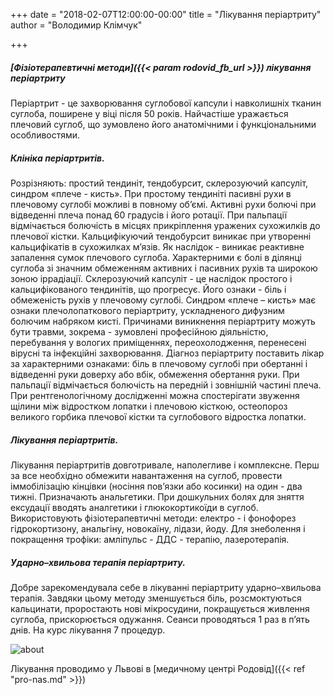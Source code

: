 +++
date = "2018-02-07T12:00:00-00:00"
title = "Лікування періартриту"
author = "Володимир Клімчук"

+++

##### [Фізіотерапевтичні методи]({{< param   rodovid_fb_url >}}) лікування періартриту

Періартрит - це захворювання суглобової капсули і навколишніх тканин суглоба, поширене у віці після 50 років. Найчастіше уражається плечовий суглоб, що зумовлено його анатомічними і функціональними особливостями.

##### Клініка періартритів.
 
Розрізняють: простий тендиніт, тендобурсит, склерозуючий капсуліт, синдром «плече - кисть». При простому тендиніті пасивні рухи в плечовому суглобі можливі в повному об’ємі. Активні рухи болючі при відведенні плеча понад 60 градусів і його ротації. При пальпації відмічається болючість в місцях прикріплення уражених сухожилків до плечової кістки. Кальцифікуючий тендобурсит виникає при утворенні кальцифікатів в сухожилках м’язів. Як наслідок - виникає реактивне запалення сумок плечового суглоба. Характерними є болі в ділянці суглоба зі значним обмеженням активних і пасивних рухів та широкою зоною іррадіації. Склерозуючий капсуліт - це наслідок простого і кальцифікованого тендинітів, що прогресує. Його ознаки - біль і обмеженість рухів у плечовому суглобі. Синдром «плече – кисть» має ознаки плечолопаткового періартриту, ускладненого дифузним болючим набряком кисті. Причинами виникнення періартриту можуть бути травми, зокрема - зумовлені професійною діяльністю, перебування у вологих приміщеннях, переохолодження, перенесені вірусні та інфекційні захворювання. Діагноз періартриту поставить лікар за характерними ознаками: біль в плечовому суглобі при обертанні і відведенні руки доверху або вбік, обмеження обертання руки. При пальпації відмічається болючість на передній і зовнішній частині плеча. При рентгенологічному дослідженні можна спостерігати звуження щілини між відростком лопатки і плечовою кісткою, остеопороз великого горбика плечової кістки та суглобового відростка лопатки.

##### Лікування періартритів.

Лікування періартритів довготривале, наполегливе і комплексне. Перш за все необхідно обмежити навантаження на суглоб, провести іммобілізацію кінцівки (носіння пов’язки або косинки) на один - два тижні. Призначають анальгетики. При дошкульних болях для зняття ексудації вводять аналгетики і глюкокортикоїди в суглоб. Використовують фізіотерапевтичні методи: електро - і фонофорез гідрокортизону, анальгіну, новокаїну, лідази, йоду. Для знеболення і покращення трофіки: амліпульс - ДДС - терапію, лазеротерапія.

##### Ударно–хвильова терапія періартриту.

Добре зарекомендувала себе в лікуванні періартриту ударно–хвильова терапія. Завдяки цьому методу зменшується біль, розсмоктуються кальцинати, проростають нові мікросудини, покращується живлення суглоба, прискорюється одужання.  Сеанси проводяться 1 раз в п’ять днів. На курс лікування 7 процедур.
 
![about](/images/periartryt.jpg)

Лікування проводимо у Львові в [медичному центрі Родовід]({{< ref "pro-nas.md" >}})

 		